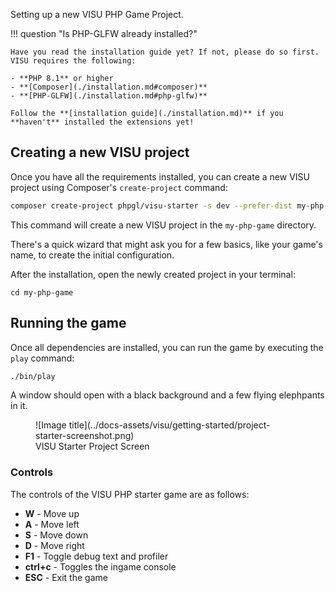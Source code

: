 
Setting up a new VISU PHP Game Project.

!!! question "Is PHP-GLFW already installed?"

    Have you read the installation guide yet? If not, please do so first. VISU requires the following:

    - **PHP 8.1** or higher
    - **[Composer](./installation.md#composer)**
    - **[PHP-GLFW](./installation.md#php-glfw)**

    Follow the **[installation guide](./installation.md)** if you **haven't** installed the extensions yet!

## Creating a new VISU project

Once you have all the requirements installed, you can create a new VISU project using Composer's `create-project` command:

```bash
composer create-project phpgl/visu-starter -s dev --prefer-dist my-php-game
```

This command will create a new VISU project in the `my-php-game` directory.

There's a quick wizard that might ask you for a few basics, like your game's name, to create the initial configuration.

After the installation, open the newly created project in your terminal:

```
cd my-php-game
```

## Running the game

Once all dependencies are installed, you can run the game by executing the `play` command:

```bash
./bin/play
```

A window should open with a black background and a few flying elephpants in it.

<figure markdown>
  ![Image title](../docs-assets/visu/getting-started/project-starter-screenshot.png)
  <figcaption>VISU Starter Project Screen</figcaption>
</figure>


### Controls

The controls of the VISU PHP starter game are as follows:

- **W** - Move up
- **A** - Move left
- **S** - Move down
- **D** - Move right
- **F1** - Toggle debug text and profiler
- **ctrl+c** - Toggles the ingame console
- **ESC** - Exit the game